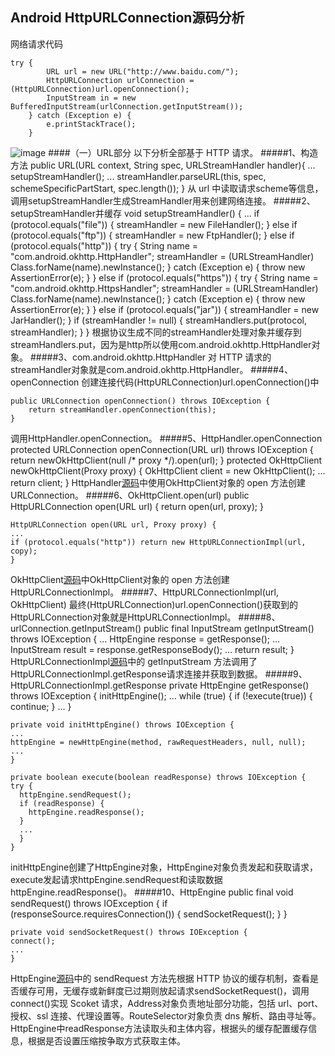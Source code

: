 Android HttpURLConnection源码分析
---
网络请求代码

	try {
            URL url = new URL("http://www.baidu.com/");
            HttpURLConnection urlConnection = (HttpURLConnection)url.openConnection();
            InputStream in = new BufferedInputStream(urlConnection.getInputStream());
        } catch (Exception e) {
            e.printStackTrace();
        }
![image](https://github.com/wangpeifeng669/DevelopStudy/blob/master/AndroidPro/pic/Android%20HttpURLConnection%E6%BA%90%E7%A0%81%E5%88%86%E6%9E%90.png?raw=true)
####（一）URL部分
以下分析全部基于 HTTP 请求。
#####1、构造方法
	public URL(URL context, String spec, URLStreamHandler handler){
	...
	setupStreamHandler();
	...
	streamHandler.parseURL(this, spec, schemeSpecificPartStart, spec.length());
	}
从 url 中读取请求scheme等信息，调用setupStreamHandler生成StreamHandler用来创建网络连接。
#####2、setupStreamHandler并缓存
	void setupStreamHandler() {
	...
	if (protocol.equals("file")) {
            streamHandler = new FileHandler();
        } else if (protocol.equals("ftp")) {
            streamHandler = new FtpHandler();
        } else if (protocol.equals("http")) {
            try {
                String name = "com.android.okhttp.HttpHandler";
                streamHandler = (URLStreamHandler) Class.forName(name).newInstance();
            } catch (Exception e) {
                throw new AssertionError(e);
            }
        } else if (protocol.equals("https")) {
            try {
                String name = "com.android.okhttp.HttpsHandler";
                streamHandler = (URLStreamHandler) Class.forName(name).newInstance();
            } catch (Exception e) {
                throw new AssertionError(e);
            }
        } else if (protocol.equals("jar")) {
            streamHandler = new JarHandler();
        }
        if (streamHandler != null) {
            streamHandlers.put(protocol, streamHandler);
        }
	}
根据协议生成不同的streamHandler处理对象并缓存到streamHandlers.put，因为是http所以使用com.android.okhttp.HttpHandler对象。
#####3、com.android.okhttp.HttpHandler
对 HTTP 请求的streamHandler对象就是com.android.okhttp.HttpHandler。
#####4、openConnection
创建连接代码(HttpURLConnection)url.openConnection()中

	public URLConnection openConnection() throws IOException {
        return streamHandler.openConnection(this);
    }
调用HttpHandler.openConnection。
#####5、HttpHandler.openConnection
	protected URLConnection openConnection(URL url) throws IOException {
        return newOkHttpClient(null /* proxy */).open(url);
    }
    protected OkHttpClient newOkHttpClient(Proxy proxy) {
        OkHttpClient client = new OkHttpClient();
        ...
        return client;
    }
HttpHandler[源码](http://androidxref.com/4.4_r1/xref/external/okhttp/android/main/java/com/squareup/okhttp/HttpHandler.java)中使用OkHttpClient对象的 open 方法创建URLConnection。
#####6、OkHttpClient.open(url)
	public HttpURLConnection open(URL url) {
    return open(url, proxy);
	}

    HttpURLConnection open(URL url, Proxy proxy) {
	...
    if (protocol.equals("http")) return new HttpURLConnectionImpl(url, copy);
    }
OkHttpClient[源码](http://androidxref.com/4.4_r1/xref/external/okhttp/src/main/java/com/squareup/okhttp/OkHttpClient.java)中OkHttpClient对象的 open 方法创建HttpURLConnectionImpl。
#####7、HttpURLConnectionImpl(url,  OkHttpClient)
最终(HttpURLConnection)url.openConnection()获取到的HttpURLConnection对象就是HttpURLConnectionImpl。
#####8、urlConnection.getInputStream()
	public final InputStream getInputStream() throws IOException {
	...
    HttpEngine response = getResponse();
	...
    InputStream result = response.getResponseBody();
	...
    return result;
   	}
HttpURLConnectionImpl[源码](http://androidxref.com/4.4_r1/xref/external/okhttp/src/main/java/com/squareup/okhttp/internal/http/HttpURLConnectionImpl.java)中的 getInputStream 方法调用了HttpURLConnectionImpl.getResponse请求连接并获取到数据。
#####9、HttpURLConnectionImpl.getResponse
	private HttpEngine getResponse() throws IOException {
    initHttpEngine();
    ...
    while (true) {
      if (!execute(true)) {
        continue;
      }
      ...
    }
    
    private void initHttpEngine() throws IOException {
    ...
    httpEngine = newHttpEngine(method, rawRequestHeaders, null, null);
    ...
    }
    
    private boolean execute(boolean readResponse) throws IOException {
    try {
      httpEngine.sendRequest();
      if (readResponse) {
        httpEngine.readResponse();
      }
      ...
      }
    }
initHttpEngine创建了HttpEngine对象，HttpEngine对象负责发起和获取请求，execute发起请求httpEngine.sendRequest和读取数据httpEngine.readResponse()。
#####10、HttpEngine
	public final void sendRequest() throws IOException {
	if (responseSource.requiresConnection()) {
      sendSocketRequest();
    }
	}
	
	private void sendSocketRequest() throws IOException {
	connect();
	...
	}
HttpEngine[源码](http://androidxref.com/4.4_r1/xref/external/okhttp/src/main/java/com/squareup/okhttp/internal/http/HttpEngine.java)中的 sendRequest 方法先根据 HTTP 协议的缓存机制，查看是否缓存可用，无缓存或新鲜度已过期则放起请求sendSocketRequest()，调用connect()实现 Scoket 请求，Address对象负责地址部分功能，包括 url、port、授权、ssl 连接、代理设置等。RouteSelector对象负责 dns 解析、路由寻址等。  
HttpEngine中readResponse方法读取头和主体内容，根据头的缓存配置缓存信息，根据是否设置压缩按争取方式获取主体。
